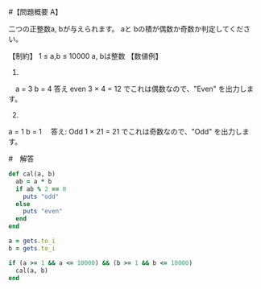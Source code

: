 #【問題概要 A】

二つの正整数a, bが与えられます。 aと bの積が偶数か奇数か判定してください。

【制約】
1 ≤ a,b ≤ 10000
a, bは整数
【数値例】

1)
　a = 3
b = 4
答え even
3 × 4 = 12 でこれは偶数なので、"Even" を出力します。

2)
a = 1
b = 1
　答え: Odd
1 × 21 = 21 でこれは奇数なので、"Odd" を出力します。

#　解答

```Ruby
def cal(a, b)
  ab = a * b
  if ab % 2 == 0
    puts "odd"
  else
    puts "even"
  end
end

a = gets.to_i
b = gets.to_i

if (a >= 1 && a <= 10000) && (b >= 1 && b <= 10000)
  cal(a, b)
end
```
